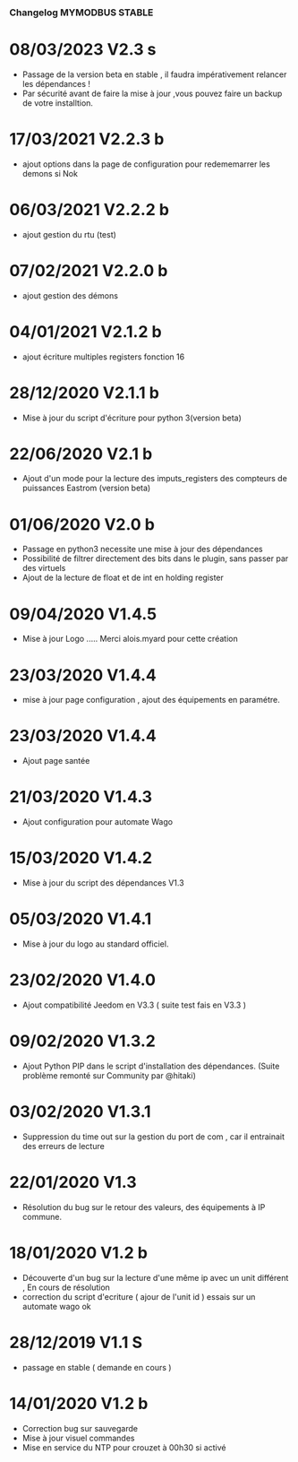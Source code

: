 ### Changelog MYMODBUS STABLE

# 08/03/2023 V2.3 s

- Passage de la version beta en stable , il faudra impérativement  relancer les dépendances !
- Par sécurité avant de faire la mise à jour ,vous pouvez faire un backup de votre installtion. 
 

# 17/03/2021 V2.2.3 b
- ajout options dans la page de configuration pour redememarrer les demons si Nok 

# 06/03/2021 V2.2.2 b
- ajout gestion du rtu (test) 

# 07/02/2021 V2.2.0 b
- ajout gestion des démons 

# 04/01/2021 V2.1.2 b
- ajout écriture multiples registers fonction 16 

# 28/12/2020 V2.1.1 b
- Mise à jour du script d'écriture pour python 3(version beta)

# 22/06/2020 V2.1 b
- Ajout d'un mode pour la lecture des  imputs_registers des compteurs de puissances Eastrom (version beta)

# 01/06/2020 V2.0 b
- Passage en python3 necessite une mise à jour des dépendances
- Possibilité de filtrer directement des bits dans le plugin, sans passer par des virtuels
- Ajout de la lecture de float et de int en holding register 

# 09/04/2020 V1.4.5
- Mise à jour Logo ..... Merci alois.myard pour cette création 

# 23/03/2020 V1.4.4
- mise à jour page configuration , ajout des équipements en paramétre.

# 23/03/2020 V1.4.4
- Ajout page santée

# 21/03/2020 V1.4.3
- Ajout configuration pour automate Wago 

# 15/03/2020 V1.4.2
- Mise à jour du script des dépendances V1.3

# 05/03/2020 V1.4.1
- Mise à jour du logo au standard officiel.

# 23/02/2020 V1.4.0
- Ajout compatibilité Jeedom en V3.3 ( suite test fais en V3.3 ) 

# 09/02/2020 V1.3.2
- Ajout Python PIP dans le script d'installation des dépendances. (Suite problème remonté sur Community par @hitaki)

# 03/02/2020 V1.3.1
- Suppression du time out sur la gestion du port de com , car il entrainait des erreurs de lecture

# 22/01/2020 V1.3
- Résolution du bug sur le retour des valeurs, des équipements à IP commune.

# 18/01/2020 V1.2 b
- Découverte d'un bug sur la lecture d'une même ip avec un unit différent , En cours de résolution 
- correction du script d'ecriture ( ajour de l'unit id ) essais sur un automate wago ok  

# 28/12/2019 V1.1 S
- passage en stable ( demande en cours ) 

# 14/01/2020 V1.2 b

- Correction bug sur sauvegarde
- Mise à jour visuel commandes
- Mise en service du NTP pour crouzet à 00h30 si activé
